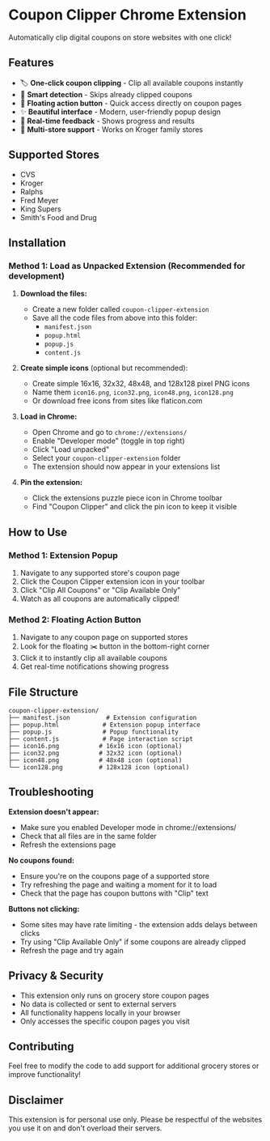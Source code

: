 # Coupon Clipper Chrome Extension

Automatically clip digital coupons on store websites with one click!

## Features

- 🏷️ **One-click coupon clipping** - Clip all available coupons instantly
- 📎 **Smart detection** - Skips already clipped coupons
- 🎯 **Floating action button** - Quick access directly on coupon pages
- ✨ **Beautiful interface** - Modern, user-friendly popup design
- 🔄 **Real-time feedback** - Shows progress and results
- 🏪 **Multi-store support** - Works on Kroger family stores

## Supported Stores

- CVS
- Kroger
- Ralphs  
- Fred Meyer
- King Supers
- Smith's Food and Drug

## Installation

### Method 1: Load as Unpacked Extension (Recommended for development)

1. **Download the files:**
   - Create a new folder called `coupon-clipper-extension`
   - Save all the code files from above into this folder:
     - `manifest.json`
     - `popup.html` 
     - `popup.js`
     - `content.js`

2. **Create simple icons** (optional but recommended):
   - Create simple 16x16, 32x32, 48x48, and 128x128 pixel PNG icons
   - Name them `icon16.png`, `icon32.png`, `icon48.png`, `icon128.png`
   - Or download free icons from sites like flaticon.com

3. **Load in Chrome:**
   - Open Chrome and go to `chrome://extensions/`
   - Enable "Developer mode" (toggle in top right)
   - Click "Load unpacked"
   - Select your `coupon-clipper-extension` folder
   - The extension should now appear in your extensions list

4. **Pin the extension:**
   - Click the extensions puzzle piece icon in Chrome toolbar
   - Find "Coupon Clipper" and click the pin icon to keep it visible

## How to Use

### Method 1: Extension Popup
1. Navigate to any supported store's coupon page
2. Click the Coupon Clipper extension icon in your toolbar
3. Click "Clip All Coupons" or "Clip Available Only"
4. Watch as all coupons are automatically clipped!

### Method 2: Floating Action Button
1. Navigate to any coupon page on supported stores
2. Look for the floating ✂️ button in the bottom-right corner
3. Click it to instantly clip all available coupons
4. Get real-time notifications showing progress

## File Structure

```
coupon-clipper-extension/
├── manifest.json          # Extension configuration
├── popup.html            # Extension popup interface
├── popup.js              # Popup functionality
├── content.js            # Page interaction script
├── icon16.png           # 16x16 icon (optional)
├── icon32.png           # 32x32 icon (optional)
├── icon48.png           # 48x48 icon (optional)
└── icon128.png          # 128x128 icon (optional)
```

## Troubleshooting

**Extension doesn't appear:**
- Make sure you enabled Developer mode in chrome://extensions/
- Check that all files are in the same folder
- Refresh the extensions page

**No coupons found:**
- Ensure you're on the coupons page of a supported store
- Try refreshing the page and waiting a moment for it to load
- Check that the page has coupon buttons with "Clip" text

**Buttons not clicking:**
- Some sites may have rate limiting - the extension adds delays between clicks
- Try using "Clip Available Only" if some coupons are already clipped
- Refresh the page and try again

## Privacy & Security

- This extension only runs on grocery store coupon pages
- No data is collected or sent to external servers
- All functionality happens locally in your browser
- Only accesses the specific coupon pages you visit

## Contributing

Feel free to modify the code to add support for additional grocery stores or improve functionality!

## Disclaimer

This extension is for personal use only. Please be respectful of the websites you use it on and don't overload their servers.
